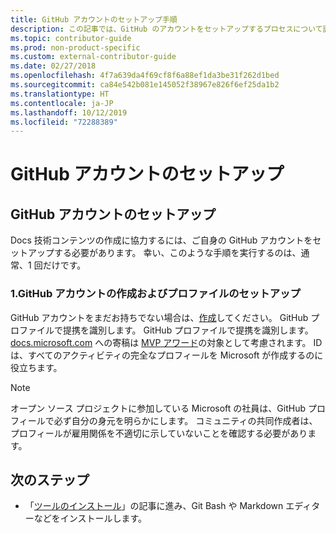 ```yaml
---
title: GitHub アカウントのセットアップ手順
description: この記事では、GitHub のアカウントをセットアップするプロセスについて説明します。docs.microsoft.com コンテンツに投稿するには、このアカウントが必要です。
ms.topic: contributor-guide
ms.prod: non-product-specific
ms.custom: external-contributor-guide
ms.date: 02/27/2018
ms.openlocfilehash: 4f7a639da4f69cf8f6a88ef1da3be31f262d1bed
ms.sourcegitcommit: ca84e542b081e145052f38967e826f6ef25da1b2
ms.translationtype: HT
ms.contentlocale: ja-JP
ms.lasthandoff: 10/12/2019
ms.locfileid: "72288389"
---
```

# <a name="github-account-setup"></a>GitHub アカウントのセットアップ

## <a name="set-up-your-github-account"></a>GitHub アカウントのセットアップ

Docs 技術コンテンツの作成に協力するには、ご自身の GitHub アカウントをセットアップする必要があります。 幸い、このような手順を実行するのは、通常、1 回だけです。

### <a name="1-create-a-github-account-and-set-up-your-profile"></a>1.GitHub アカウントの作成およびプロファイルのセットアップ

GitHub アカウントをまだお持ちでない場合は、[作成](https://github.com/join)してください。 GitHub プロファイルで提携を識別します。 GitHub プロファイルで提携を識別します。 [docs.microsoft.com](https://docs.microsoft.com) への寄稿は [MVP アワード](https://mvp.microsoft.com)の対象として考慮されます。 ID は、すべてのアクティビティの完全なプロフィールを Microsoft が作成するのに役立ちます。

>[!NOTE]
> オープン ソース プロジェクトに参加している Microsoft の社員は、GitHub プロフィールで必ず自分の身元を明らかにします。 コミュニティの共同作成者は、プロフィールが雇用関係を不適切に示していないことを確認する必要があります。

## <a name="next-step"></a>次のステップ

* 「[ツールのインストール](get-started-setup-tools.md)」の記事に進み、Git Bash や Markdown エディターなどをインストールします。
